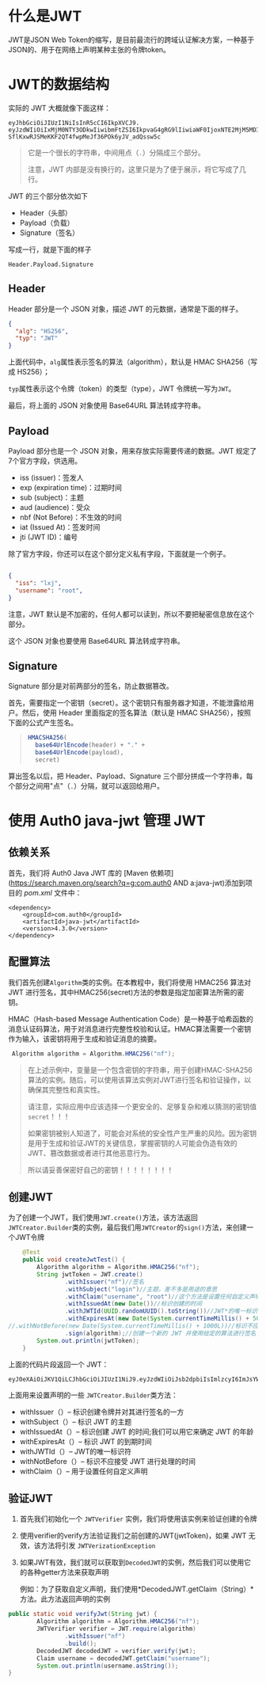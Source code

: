 # 什么是JWT

JWT是JSON Web Token的缩写，是目前最流行的跨域认证解决方案，一种基于JSON的、用于在网络上声明某种主张的令牌token。



# JWT的数据结构

实际的 JWT 大概就像下面这样：

```
eyJhbGciOiJIUzI1NiIsInR5cCI6IkpXVCJ9.
eyJzdWIiOiIxMjM0NTY3ODkwIiwibmFtZSI6IkpvaG4gRG9lIiwiaWF0IjoxNTE2MjM5MDIyfQ.
SflKxwRJSMeKKF2QT4fwpMeJf36POk6yJV_adQssw5c
```

> 它是一个很长的字符串，中间用点（`.`）分隔成三个部分。
>
> 注意，JWT 内部是没有换行的，这里只是为了便于展示，将它写成了几行。



JWT 的三个部分依次如下

- Header（头部）
- Payload（负载）
- Signature（签名）

写成一行，就是下面的样子

```
Header.Payload.Signature
```

## Header

Header 部分是一个 JSON 对象，描述 JWT 的元数据，通常是下面的样子。

```json
{
  "alg": "HS256",
  "typ": "JWT"
}
```

上面代码中，`alg`属性表示签名的算法（algorithm），默认是 HMAC SHA256（写成 HS256）；

`typ`属性表示这个令牌（token）的类型（type），JWT 令牌统一写为`JWT`。

最后，将上面的 JSON 对象使用 Base64URL 算法转成字符串。

## Payload

Payload 部分也是一个 JSON 对象，用来存放实际需要传递的数据。JWT 规定了7个官方字段，供选用。

- iss (issuer)：签发人
- exp (expiration time)：过期时间
- sub (subject)：主题
- aud (audience)：受众
- nbf (Not Before)：不生效的时间
- iat (Issued At)：签发时间
- jti (JWT ID)：编号



除了官方字段，你还可以在这个部分定义私有字段，下面就是一个例子。

```json

{
  "iss": "lxj",
  "username": "root",
}
```

注意，JWT 默认是不加密的，任何人都可以读到，所以不要把秘密信息放在这个部分。



这个 JSON 对象也要使用 Base64URL 算法转成字符串。



## Signature

Signature 部分是对前两部分的签名，防止数据篡改。

首先，需要指定一个密钥（secret）。这个密钥只有服务器才知道，不能泄露给用户。然后，使用 Header 里面指定的签名算法（默认是 HMAC SHA256），按照下面的公式产生签名。

> ```javascript
> HMACSHA256(
>   base64UrlEncode(header) + "." +
>   base64UrlEncode(payload),
>   secret)
> ```

算出签名以后，把 Header、Payload、Signature 三个部分拼成一个字符串，每个部分之间用"点"（`.`）分隔，就可以返回给用户。





# 使用 Auth0 java-jwt 管理 JWT

## 依赖关系

首先，我们将 Auth0 Java JWT 库的 [Maven 依赖项](https://search.maven.org/search?q=g:com.auth0 AND a:java-jwt)添加到项目的 *pom.xml* 文件中：

```
<dependency>
    <groupId>com.auth0</groupId>
    <artifactId>java-jwt</artifactId>
    <version>4.3.0</version>
</dependency>
```

## 配置算法

我们首先创建`Algorithm`类的实例。在本教程中，我们将使用 HMAC256 算法对 JWT 进行签名，其中HMAC256(secret)方法的参数是指定加密算法所需的密钥。



HMAC（Hash-based Message Authentication Code）是一种基于哈希函数的消息认证码算法，用于对消息进行完整性校验和认证。HMAC算法需要一个密钥作为输入，该密钥将用于生成和验证消息的摘要。

```java
 Algorithm algorithm = Algorithm.HMAC256("nf");
```



> 在上述示例中，变量是一个包含密钥的字符串，用于创建HMAC-SHA256算法的实例。随后，可以使用该算法实例对JWT进行签名和验证操作，以确保其完整性和真实性。
>
> 
>
> 请注意，实际应用中应该选择一个更安全的、足够复杂和难以猜测的密钥值`secret`！！！
>
> 
>
> 如果密钥被别人知道了，可能会对系统的安全性产生严重的风险。因为密钥是用于生成和验证JWT的关键信息，掌握密钥的人可能会伪造有效的JWT、篡改数据或者进行其他恶意行为。
>
> 
>
> 所以请妥善保密好自己的密钥！！！！！！！！



##  创建JWT

为了创建一个JWT，我们使用`JWT.create()`方法，该方法返回`JWTCreator.Builder`类的实例，最后我们用`JWTCreator`的`sign()`方法，来创建一个JWT令牌

```java
    @Test
    public void createJwtTest() {
        Algorithm algorithm = Algorithm.HMAC256("nf");
        String jwtToken = JWT.create()
                .withIssuer("nf")//签名
                .withSubject("login")//主题，差不多是用途的意思
                .withClaim("username", "root")//这个方法是设置任何自定义声明
                .withIssuedAt(new Date())//标识创建的时间
                .withJWTId(UUID.randomUUID().toString())//JWT*的唯一标识符
                .withExpiresAt(new Date(System.currentTimeMillis() + 500000L))//标识到期的时间
//.withNotBefore(new Date(System.currentTimeMillis() + 1000L))//标识不应接受 JWT 进行处理的时间
                .sign(algorithm);//创建一个新的 JWT 并使用给定的算法进行签名
        System.out.println(jwtToken);
    }
```

上面的代码片段返回一个 JWT：

```
eyJ0eXAiOiJKV1QiLCJhbGciOiJIUzI1NiJ9.eyJzdWIiOiJsb2dpbiIsImlzcyI6ImJsYWNrIiwiZXhwIjoxNjg0MDY3OTczLCJpYXQiOjE2ODQwNjc5NjcsImp0aSI6IjZhNWZlNjk1LTc5NTUtNDg2MC1iMzU2LWY5MTY3Yjg2Mzk3YiIsInVzZXJuYW1lIjoicm9vdCJ9.QjnyQr3ehrx7vulHsxtKA0Ev2Lg7izkmJ3z3Hurr7pA
```

上面用来设置声明的一些 `JWTCreator.Builder`类方法：

- withIssuer（）– 标识创建令牌并对其进行签名的一方
- withSubject（）– 标识 JWT 的主题
- withIssuedAt（）– 标识创建 JWT 的时间;我们可以用它来确定 JWT 的年龄
- withExpiresAt（）– 标识 JWT 的到期时间
- withJWTId（）– JWT的唯一标识符
- withNotBefore（）– 标识不应接受 JWT 进行处理的时间
- withClaim（）– 用于设置任何自定义声明

## 验证JWT

1. 首先我们初始化一个 `JWTVerifier` 实例，我们将使用该实例来验证创建的令牌

2. 使用verifier的verify方法验证我们之前创建的JWT(jwtToken)，如果 JWT 无效，该方法将引发 `JWTVerizationException`

3. 如果JWT有效，我们就可以获取到`DecodedJWT`的实例，然后我们可以使用它的各种getter方法来获取声明

   例如：为了获取自定义声明，我们使用*DecodedJWT.getClaim（String）*方法。此方法返回声明的实例

```java
public static void verifyJwt(String jwt) {
        Algorithm algorithm = Algorithm.HMAC256("nf");
        JWTVerifier verifier = JWT.require(algorithm)
                .withIssuer("nf")
                .build();
        DecodedJWT decodedJWT = verifier.verify(jwt);
        Claim username = decodedJWT.getClaim("username");
        System.out.println(username.asString());
}
```

